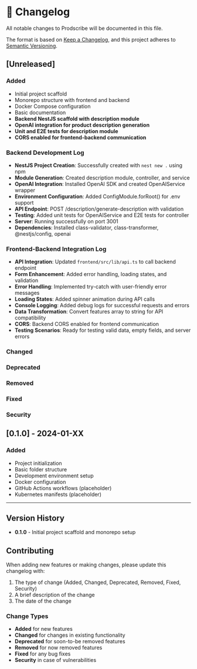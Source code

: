 # 📝 Changelog

All notable changes to Prodscribe will be documented in this file.

The format is based on [Keep a Changelog](https://keepachangelog.com/en/1.0.0/),
and this project adheres to [Semantic Versioning](https://semver.org/spec/v2.0.0.html).

## [Unreleased]

### Added
- Initial project scaffold
- Monorepo structure with frontend and backend
- Docker Compose configuration
- Basic documentation
- **Backend NestJS scaffold with description module**
- **OpenAI integration for product description generation**
- **Unit and E2E tests for description module**
- **CORS enabled for frontend-backend communication**

### Backend Development Log
- **NestJS Project Creation**: Successfully created with `nest new .` using npm
- **Module Generation**: Created description module, controller, and service
- **OpenAI Integration**: Installed OpenAI SDK and created OpenAIService wrapper
- **Environment Configuration**: Added ConfigModule.forRoot() for .env support
- **API Endpoint**: POST /description/generate-description with validation
- **Testing**: Added unit tests for OpenAIService and E2E tests for controller
- **Server**: Running successfully on port 3001
- **Dependencies**: Installed class-validator, class-transformer, @nestjs/config, openai

### Frontend-Backend Integration Log
- **API Integration**: Updated `frontend/src/lib/api.ts` to call backend endpoint
- **Form Enhancement**: Added error handling, loading states, and validation
- **Error Handling**: Implemented try-catch with user-friendly error messages
- **Loading States**: Added spinner animation during API calls
- **Console Logging**: Added debug logs for successful requests and errors
- **Data Transformation**: Convert features array to string for API compatibility
- **CORS**: Backend CORS enabled for frontend communication
- **Testing Scenarios**: Ready for testing valid data, empty fields, and server errors

### Changed

### Deprecated

### Removed

### Fixed

### Security

## [0.1.0] - 2024-01-XX

### Added
- Project initialization
- Basic folder structure
- Development environment setup
- Docker configuration
- GitHub Actions workflows (placeholder)
- Kubernetes manifests (placeholder)

---

## Version History

- **0.1.0** - Initial project scaffold and monorepo setup

## Contributing

When adding new features or making changes, please update this changelog with:

1. The type of change (Added, Changed, Deprecated, Removed, Fixed, Security)
2. A brief description of the change
3. The date of the change

### Change Types

- **Added** for new features
- **Changed** for changes in existing functionality
- **Deprecated** for soon-to-be removed features
- **Removed** for now removed features
- **Fixed** for any bug fixes
- **Security** in case of vulnerabilities 